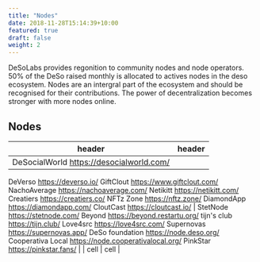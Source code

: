 ```yaml
---
title: "Nodes"
date: 2018-11-28T15:14:39+10:00
featured: true
draft: false
weight: 2
---
```


DeSoLabs provides regonition to community nodes and node operators. 50% of the DeSo raised monthly is allocated to actives nodes in the deso ecosystem. Nodes are an intergral part of the ecosystem and should be recognised for their contributions.  The power of decentralization becomes stronger with more nodes online.

## Nodes

| header | header |
| ------ | ------ |
| DeSocialWorld https://desocialworld.com/
DeVerso https://deverso.io/
GiftClout https://www.giftclout.com/
NachoAverage https://nachoaverage.com/
Netikitt https://netikitt.com/
Creatiers https://creatiers.co/
NFTz Zone https://nftz.zone/
DiamondApp https://diamondapp.com/
CloutCast https://cloutcast.io/ | StetNode https://stetnode.com/
Beyond https://beyond.restartu.org/
tijn's club https://tijn.club/
Love4src https://love4src.com/
Supernovas https://supernovas.app/
DeSo foundation https://node.deso.org/
Cooperativa Local https://node.cooperativalocal.org/
PinkStar https://pinkstar.fans/ |
| cell | cell |


